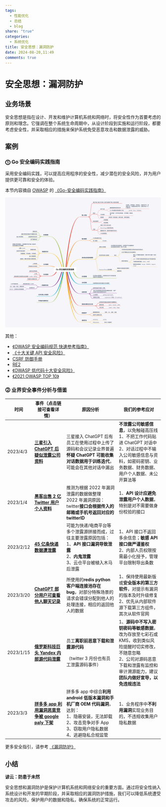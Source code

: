 ```yaml
---
tags:
  - 性能优化
  - 总结
  - blog
share: "true"
categories:
  - 系统优化
title: 安全思想：漏洞防护
date: 2024-08-20,11:49
comments: true
---
```


# 安全思想：漏洞防护

## 业务场景

安全思想是指在设计、开发和维护计算机系统和网络时，将安全性作为首要考虑的原则和理念。它强调在整个系统生命周期中，从设计阶段到实施和运行阶段，都要考虑安全性，并采取相应的措施来保护系统免受恶意攻击和数据泄露的威胁。

## 案例

### **⓵ Go 安全编码实践指南**

采用安全编码实践，可以提高应用程序的安全性，减少潜在的安全风险，并为用户提供更可靠和安全的体验。

本节内容摘自 [OWASP](http://www.owasp.org.cn/OWASP-CHINA/) 的 [《Go-安全编码实践指南》](http://www.owasp.org.cn/OWASP-CHINA/go-webapp-scp-cn.pdf)

![](assets/images/21f9faba441126a2ba22d49be4625b2c_MD5.png)

其他：

- [《OWASP 安全编码规范 快速参考指南》](http://www.owasp.org.cn/OWASP-CHINA/owasp-project/download/OWASP_SCP_Quick_Reference_Guide-Chinese.pdf)
- [《十大关键 API 安全风险》](http://www.owasp.org.cn/OWASP-CHINA/owasp-project/OWASPAPITop102019.pdf)
- [CSRF 防御手册](https://cheatsheetseries.owasp.org/cheatsheets/Cross-Site_Request_Forgery_Prevention_Cheat_Sheet.html)
- [RE2](https://github.com/google/re2)
- [《OWASP 低代码十大安全风险》](1%20Project/腾讯/智影/浅析服务端优化/智影：浅析后端接口优化实战（20240331）/资料/OWASP低代码十大安全风险.pdf)
- [《2021 OWASP TOP 10》](http://www.owasp.org.cn/OWASP-CHINA/owasp-project/OWASP-TOP10-2021%E4%B8%AD%E6%96%87%E7%89%88V1.0%E5%8F%91%E5%B8%83.pdf)

### **⓶ 业界安全事件分析与借鉴**

| **时间**  | **事件（点击链接可查看详情）**                                                                                                                    | **原因分析**                                                                                                                                                                  | **我们的参考应对**                                                                                                                                                                              |
| --------- | ------------------------------------------------------------------------------------------------------------------------------------------------- | ----------------------------------------------------------------------------------------------------------------------------------------------------------------------------- | ----------------------------------------------------------------------------------------------------------------------------------------------------------------------------------------------- |
| 2023/4/3  | [**三星引入 ChatGPT 后疑似泄露公司资料**](https://mp.weixin.qq.com/s/qOVYPd5J-SinDJOK28hIVg "https://mp.weixin.qq.com/s/qOVYPd5J-SinDJOK28hIVg")  | 三星接入 ChatGPT 后有员工在使用过程中上传了源码和会议记录业界普遍**怀疑 ChatGPT 可能收集对话数据用于训练迭代**，可能会在其他对话中漏出                                        | **不泄露公司敏感信息**，以免触碰高压线 <br>1、不把工作代码贴进 ChatGPT 对话中 <br>2、对话过程中不输入公司敏感信息与资料，如密码密钥、业务数据、财务数据、用户个人数据、未公开算法等             |
| 2023/1/4  | [**黑客出售 2 亿 Twitter 用户个人资料**](https://www.secrss.com/articles/50767 "https://www.secrss.com/articles/50767")                           | 推测为根据 2022 年漏洞泄露的数据做整理 <br>2022 年漏洞原因：twitter**接口会根据传入的邮箱或手机号返回对应的 twitterID**                                                       | 1、**API 设计应避免泄露用户个人数据**，特别是对不需要做身份校验的接口                                                                                                                           |
| 2023/2/12 | [**45 亿条快递数据遭泄露**](https://zhuanlan.zhihu.com/p/608130774 "https://zhuanlan.zhihu.com/p/608130774")                                      | 可能为快递/电商平台等多个泄露源拼接而成，过往主要泄露原因包括： <br>1、**API 接口漏洞导致泄露** <br>2、**内鬼泄露** <br>3、云仓平台被植入木马后泄露                           | 1、API 接口不返回多余信息；**敏感 API 接口做严谨鉴权** <br>2、内部人员权限按需最小化授予，管理平台限制导出条数                                                                                  |
| 2023/3/20 | [**ChatGPT 部分用户可查看他人聊天记录**](https://mp.weixin.qq.com/s/O-Kgvrtmg8hph5bmAnqFhg "https://mp.weixin.qq.com/s/O-Kgvrtmg8hph5bmAnqFhg")   | 所使用的**redis python 客户端连接池存在 bug**，对部分特殊场景的请求会错误分配到他人的处理连接，相应的返回他人的数据                                                           | 1、保持使用最新版或**安全版本的第三方软件**，对提示有漏洞的版本及时升级修复 <br>2、优先从内部软件源下载第三方组件，其次从软件官网                                                               |
| 2023/1/15 | [**俄罗斯科技巨头 Yandex 内部源代码泄露**](https://mp.weixin.qq.com/s/1OJZ5ZhJsnRAHVTmoZ6LNw "https://mp.weixin.qq.com/s/1OJZ5ZhJsnRAHVTmoZ6LNw") | 员工**离职前恶意下载和泄露源代码**<br><br>（twitter 3 月份也有员工泄露源码事件）                                                                                              | 1、**源码中不写入密钥密码等敏感数据**，改为存放至七彩石或 KMS，收到类似风险提醒时切实修改，不随意忽略 <br>2、公司对源码恶意下载和泄露有监控和审计溯源能力，建议**团队内做好宣导，以免违规违法** |
| 2023/3/3  | [**拼多多 app 利用漏洞恶意竞争被 google paly 下架**](https://zhuanlan.zhihu.com/p/610241711 "https://zhuanlan.zhihu.com/p/610241711")             | 拼多多 app 中综合**利用 android 低版本漏洞和手机厂商 OEM 代码漏洞**，达到： <br>1、隐蔽安装，无法卸载 <br>2、攻击竞争对手 App <br>3、窃取用户隐私数据 <br>4、逃避隐私合规监管 | 1、业务程序中**不利用漏洞**实现业务目的，不违规收集用户隐私数据                                                                                                                                 |

更多安全指引，请参考 [《漏洞防护》](https://iwiki.woa.com/p/1024607317)

## 小结

**谚云：防患于未然**

安全思想和漏洞防护是保护计算机系统和网络安全的重要方面。通过将安全性纳入系统设计和开发的早期阶段，并采取相应的漏洞防护措施，我们可以降低系统遭受攻击的风险，保护用户的数据和隐私，确保系统的正常运行。
